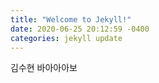 ```yaml
---
title: "Welcome to Jekyll!"
date: 2020-06-25 20:12:59 -0400
categories: jekyll update
---
```

김수현 바아아아보
